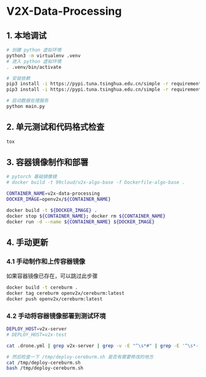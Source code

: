 # V2X-Data-Processing

## 1. 本地调试

```bash
# 创建 python 虚拟环境
python3 -m virtualenv .venv
# 进入 python 虚拟环境
. .venv/bin/activate

# 安装依赖
pip3 install -i https://pypi.tuna.tsinghua.edu.cn/simple -r requirements/algo.txt
pip3 install -i https://pypi.tuna.tsinghua.edu.cn/simple -r requirements.txt

# 启动数据处理服务
python main.py
```

## 2. 单元测试和代码格式检查

```bash
tox
```

## 3. 容器镜像制作和部署

```bash
# pytorch 基础镜像镜
# docker build -t 99cloud/v2x-algo-base -f Dockerfile-algo-base .

CONTAINER_NAME=v2x-data-processing
DOCKER_IMAGE=openv2x/${CONTAINER_NAME}

docker build -t ${DOCKER_IMAGE} .
docker stop ${CONTAINER_NAME}; docker rm ${CONTAINER_NAME}
docker run -d --name ${CONTAINER_NAME} ${DOCKER_IMAGE}
```

## 4. 手动更新

### 4.1 手动制作和上传容器镜像

如果容器镜像已存在，可以跳过此步骤

```bash
docker build -t cereburm .
docker tag cereburm openv2x/cereburm:latest
docker push openv2x/cereburm:latest
```

### 4.2 手动将容器镜像部署到测试环境

```bash
DEPLOY_HOST=v2x-server
# DEPLOY_HOST=v2x-test

cat .drone.yml | grep v2x-server | grep -v -E "^\s*#" | grep -E '^\s*-' | sed "s/v2x-server/${DEPLOY_HOST}/g"| sed 's/-//' > /tmp/deploy-cereburm.sh

# 然后检查一下 /tmp/deploy-cereburm.sh 是否有需要修改的地方
cat /tmp/deploy-cereburm.sh
bash /tmp/deploy-cereburm.sh
```
